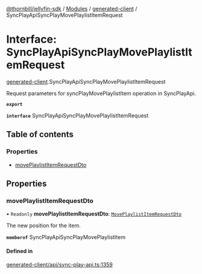 [@thornbill/jellyfin-sdk](../README.md) / [Modules](../modules.md) / [generated-client](../modules/generated_client.md) / SyncPlayApiSyncPlayMovePlaylistItemRequest

# Interface: SyncPlayApiSyncPlayMovePlaylistItemRequest

[generated-client](../modules/generated_client.md).SyncPlayApiSyncPlayMovePlaylistItemRequest

Request parameters for syncPlayMovePlaylistItem operation in SyncPlayApi.

**`export`**

**`interface`** SyncPlayApiSyncPlayMovePlaylistItemRequest

## Table of contents

### Properties

- [movePlaylistItemRequestDto](generated_client.SyncPlayApiSyncPlayMovePlaylistItemRequest.md#moveplaylistitemrequestdto)

## Properties

### movePlaylistItemRequestDto

• `Readonly` **movePlaylistItemRequestDto**: [`MovePlaylistItemRequestDto`](generated_client.MovePlaylistItemRequestDto.md)

The new position for the item.

**`memberof`** SyncPlayApiSyncPlayMovePlaylistItem

#### Defined in

[generated-client/api/sync-play-api.ts:1359](https://github.com/thornbill/jellyfin-sdk-typescript/blob/1142a3e/src/generated-client/api/sync-play-api.ts#L1359)
